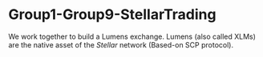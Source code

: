 # Group1-Group9-StellarTrading
We work together to build a Lumens exchange. Lumens (also called XLMs) are the native asset of the *Stellar* network (Based-on SCP protocol).

